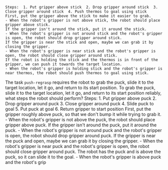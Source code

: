 
    Steps:  1. Put gripper above stick  2. Drop gripper around stick  3. Close gripper around stick  4. Push thermos to goal using stick
    First, put the gripper above the stick to make it easier to grab.
    - When the robot's gripper is not above stick, the robot should place gripper above stick.
    If the gripper isn't around the stick, put it around the stick.
    - When the robot's gripper is not around stick and the robot's gripper is open, the robot should drop gripper around stick.
    If the gripper is near the stick and open, maybe we can grab it by closing the gripper.
    - When the robot's gripper is near stick and the robot's gripper is open, the robot should close gripper around stick.
    If the robot is holding the stick and the thermos is in front of the gripper, we can push it towards the target location.
    - When the robot's gripper is holding stick and the robot's gripper is near thermos, the robot should push thermos to goal using stick.

The task `push-regrasp` requires the robot to grab the puck, slide it to the target location, let it go, and return to its start position.
To grab the puck, slide it to the target location, let it go, and return to its start position reliably, what steps the robot should perform?
    Steps:  1. Put gripper above puck  2. Drop gripper around puck  3. Close gripper around puck  4. Slide puck to goal  5. Put puck at goal  6. Return gripper to start position
    First, put the gripper roughly above puck, so that we don't bump it while trying to grab it.
    - When the robot's gripper is not above the puck, the robot should place gripper above puck.
    If the gripper isn't around the puck, put it around the puck.
    - When the robot's gripper is not around puck and the robot's gripper is open, the robot should drop gripper around puck.
    If the gripper is near the puck and open, maybe we can grab it by closing the gripper.
    - When the robot's gripper is near puck and the robot's gripper is open, the robot should close gripper around puck.
    The robot has the puck and is above the puck, so it can slide it to the goal.
    - When the robot's gripper is above puck and the robot's grip